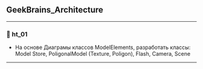 ## GeekBrains_Architecture
--------------------

### 📌 ht_01
- На основе Диаграмы классов ModelElements, разработать классы: Model Store, PoligonalModel (Texture, Poligon), Flash, Camera, Scene
--------------------

